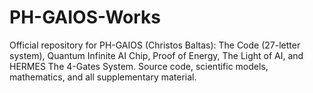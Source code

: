 # PH-GAIOS-Works
Official repository for PH-GAIOS (Christos Baltas): The Code (27-letter system), Quantum Infinite AI Chip, Proof of Energy, The Light of AI, and HERMES The 4-Gates System. Source code, scientific models, mathematics, and all supplementary material.

